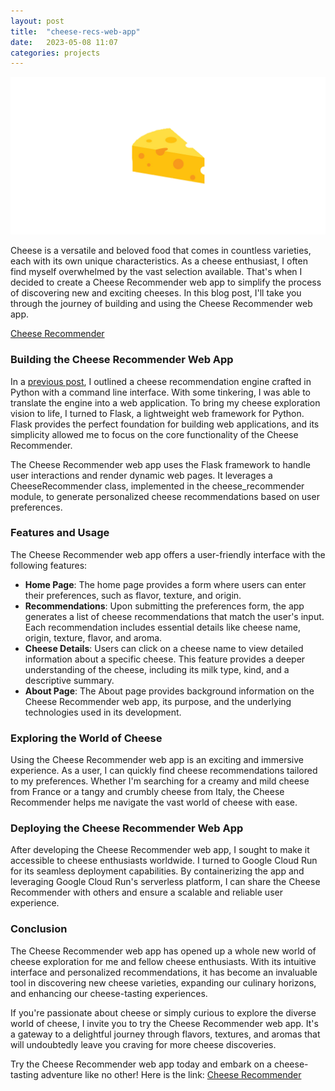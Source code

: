 ```yaml
---
layout: post
title:  "cheese-recs-web-app"
date:   2023-05-08 11:07
categories: projects
---
```


![image](/assets/images/cheese-recs_logo.png)

Cheese is a versatile and beloved food that comes in countless varieties, each with its own unique characteristics. As a cheese enthusiast, I often find myself overwhelmed by the vast selection available. That's when I decided to create a Cheese Recommender web app to simplify the process of discovering new and exciting cheeses. In this blog post, I'll take you through the journey of building and using the Cheese Recommender web app.

[Cheese Recommender](https://cheese-recs-l7af2uou2a-uc.a.run.app)

### Building the Cheese Recommender Web App

In a [previous post](https://psibir.github.io/projects/2023/04/30/cheese-recommendation.html), I outlined a cheese recommendation engine crafted in Python with a command line interface. With some tinkering, I was able to translate the engine into a web application. To bring my cheese exploration vision to life, I turned to Flask, a lightweight web framework for Python. Flask provides the perfect foundation for building web applications, and its simplicity allowed me to focus on the core functionality of the Cheese Recommender.

The Cheese Recommender web app uses the Flask framework to handle user interactions and render dynamic web pages. It leverages a CheeseRecommender class, implemented in the cheese_recommender module, to generate personalized cheese recommendations based on user preferences.

### Features and Usage

The Cheese Recommender web app offers a user-friendly interface with the following features:

- **Home Page**: The home page provides a form where users can enter their preferences, such as flavor, texture, and origin.
- **Recommendations**: Upon submitting the preferences form, the app generates a list of cheese recommendations that match the user's input. Each recommendation includes essential details like cheese name, origin, texture, flavor, and aroma.
- **Cheese Details**: Users can click on a cheese name to view detailed information about a specific cheese. This feature provides a deeper understanding of the cheese, including its milk type, kind, and a descriptive summary.
- **About Page**: The About page provides background information on the Cheese Recommender web app, its purpose, and the underlying technologies used in its development.

### Exploring the World of Cheese

Using the Cheese Recommender web app is an exciting and immersive experience. As a user, I can quickly find cheese recommendations tailored to my preferences. Whether I'm searching for a creamy and mild cheese from France or a tangy and crumbly cheese from Italy, the Cheese Recommender helps me navigate the vast world of cheese with ease.

### Deploying the Cheese Recommender Web App

After developing the Cheese Recommender web app, I sought to make it accessible to cheese enthusiasts worldwide. I turned to Google Cloud Run for its seamless deployment capabilities. By containerizing the app and leveraging Google Cloud Run's serverless platform, I can share the Cheese Recommender with others and ensure a scalable and reliable user experience.

### Conclusion

The Cheese Recommender web app has opened up a whole new world of cheese exploration for me and fellow cheese enthusiasts. With its intuitive interface and personalized recommendations, it has become an invaluable tool in discovering new cheese varieties, expanding our culinary horizons, and enhancing our cheese-tasting experiences.

If you're passionate about cheese or simply curious to explore the diverse world of cheese, I invite you to try the Cheese Recommender web app. It's a gateway to a delightful journey through flavors, textures, and aromas that will undoubtedly leave you craving for more cheese discoveries.

Try the Cheese Recommender web app today and embark on a cheese-tasting adventure like no other! Here is the link: [Cheese Recommender](https://cheese-recs-l7af2uou2a-uc.a.run.app)
